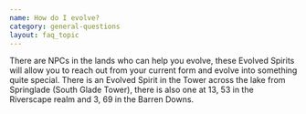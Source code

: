 ```yaml
---
name: How do I evolve?
category: general-questions
layout: faq_topic
---
```

There are NPCs in the lands who can help you evolve, these Evolved Spirits will allow you to reach out from your current form and evolve into something quite special. There is an Evolved Spirit in the Tower across the lake from Springlade (South Glade Tower), there is also one at 13, 53 in the Riverscape realm and 3, 69 in the Barren Downs.